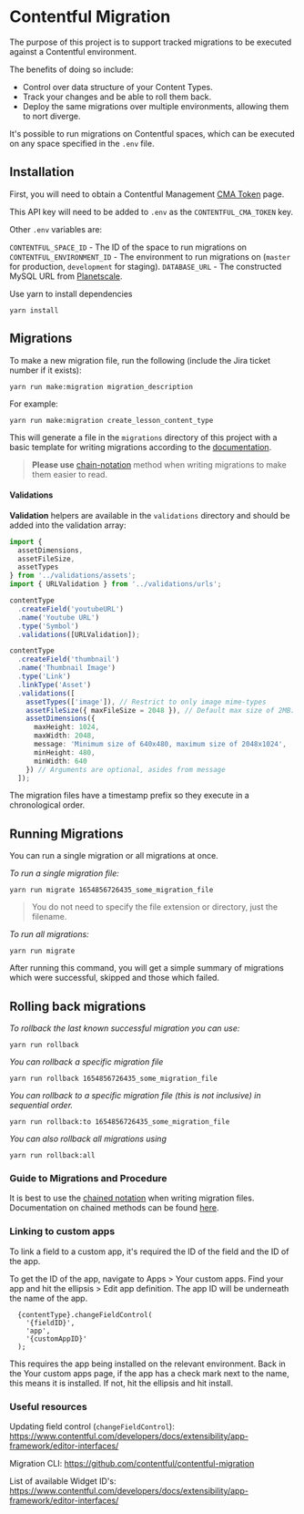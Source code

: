 # Contentful Migration

The purpose of this project is to support tracked migrations to be executed against a Contentful environment.

The benefits of doing so include:

- Control over data structure of your Content Types.
- Track your changes and be able to roll them back.
- Deploy the same migrations over multiple environments, allowing them to nort diverge.

It's possible to run migrations on Contentful spaces, which can be executed on any space specified in the `.env` file.

## Installation

First, you will need to obtain a Contentful Management [CMA Token](https://www.contentful.com/developers/docs/references/authentication/#getting-a-personal-access-token) page.

This API key will need to be added to `.env` as the `CONTENTFUL_CMA_TOKEN` key.

Other `.env` variables are:

`CONTENTFUL_SPACE_ID` - The ID of the space to run migrations on
`CONTENTFUL_ENVIRONMENT_ID` - The environment to run migrations on (`master` for production, `development` for staging).
`DATABASE_URL` - The constructed MySQL URL from [Planetscale](https://app.planetscale.com).

Use yarn to install dependencies

```
yarn install
```

## Migrations

To make a new migration file, run the following (include the Jira ticket number if it exists):

```
yarn run make:migration migration_description
```

For example:

```
yarn run make:migration create_lesson_content_type
```

This will generate a file in the `migrations` directory of this project with a basic template for writing migrations according to the [documentation](https://github.com/contentful/contentful-migration).

> **Please use** [chain-notation](https://github.com/contentful/contentful-migration#chaining-vs-object-notation) method when writing migrations to make them easier to read.

#### Validations

**Validation** helpers are available in the `validations` directory and should be added into the validation array:

```typescript
import {
  assetDimensions,
  assetFileSize,
  assetTypes
} from '../validations/assets';
import { URLValidation } from '../validations/urls';

contentType
  .createField('youtubeURL')
  .name('Youtube URL')
  .type('Symbol')
  .validations([URLValidation]);

contentType
  .createField('thumbnail')
  .name('Thumbnail Image')
  .type('Link')
  .linkType('Asset')
  .validations([
    assetTypes(['image']), // Restrict to only image mime-types
    assetFileSize({ maxFileSize = 2048 }), // Default max size of 2MB.
    assetDimensions({
      maxHeight: 1024,
      maxWidth: 2048,
      message: 'Minimum size of 640x480, maximum size of 2048x1024',
      minHeight: 480,
      minWidth: 640
    }) // Arguments are optional, asides from message
  ]);
```

The migration files have a timestamp prefix so they execute in a chronological order.

## Running Migrations

You can run a single migration or all migrations at once.

_To run a single migration file:_

```
yarn run migrate 1654856726435_some_migration_file
```

> You do not need to specify the file extension or directory, just the filename.

_To run all migrations:_

```
yarn run migrate
```

After running this command, you will get a simple summary of migrations which were successful, skipped and those which failed.

## Rolling back migrations

_To rollback the last known successful migration you can use:_

```
yarn run rollback
```

_You can rollback a specific migration file_

```
yarn run rollback 1654856726435_some_migration_file
```

_You can rollback to a specific migration file (this is not inclusive) in sequential order._

```
yarn run rollback:to 1654856726435_some_migration_file
```

_You can also rollback all migrations using_

```
yarn run rollback:all
```

### Guide to Migrations and Procedure

It is best to use the [chained notation](https://github.com/contentful/contentful-migration#chaining-vs-object-notation) when writing migration files. Documentation on chained methods can be found [here](https://github.com/contentful/contentful-migration/blob/59f0a3abcb7020f084aeb2d0fb33bb027e94d58c/index.d.ts#L79-L114).

### Linking to custom apps

To link a field to a custom app, it's required the ID of the field and the ID of the app.

To get the ID of the app, navigate to Apps > Your custom apps. Find your app and hit the ellipsis > Edit app definition. The app ID will be underneath the name of the app.

```
  {contentType}.changeFieldControl(
    '{fieldID}',
    'app',
    '{customAppID}'
  );
```

This requires the app being installed on the relevant environment. Back in the Your custom apps page, if the app has a check mark next to the name, this means it is installed. If not, hit the ellipsis and hit install.

### Useful resources

Updating field control (`changeFieldControl`):
https://www.contentful.com/developers/docs/extensibility/app-framework/editor-interfaces/

Migration CLI:
https://github.com/contentful/contentful-migration

List of available Widget ID's:
https://www.contentful.com/developers/docs/extensibility/app-framework/editor-interfaces/
